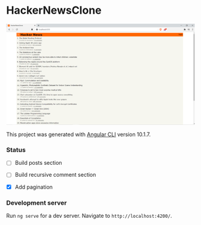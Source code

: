 # HackerNewsClone

![Alt text](src/screenshots/home-page.png?raw=true "Title")

This project was generated with [Angular CLI](https://github.com/angular/angular-cli) version 10.1.7.

### Status

- [ ] Build posts section 
- [ ] Build recursive comment section 
- [x] Add pagination  


### Development server

Run `ng serve` for a dev server. Navigate to `http://localhost:4200/`.

